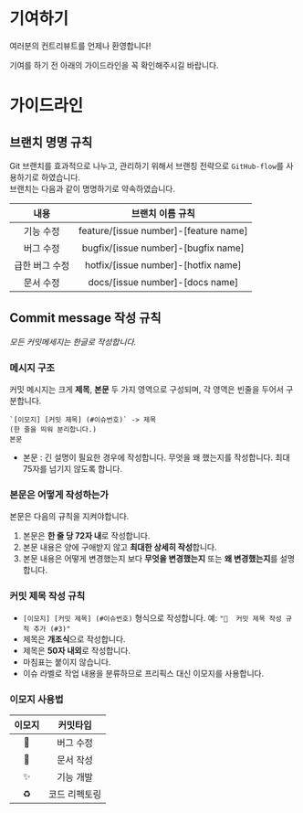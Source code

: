 # 기여하기

여러분의 컨트리뷰트를 언제나 환영합니다!   

기여를 하기 전 아래의 가이드라인을 꼭 확인해주시길 바랍니다.   

# 가이드라인

## 브랜치 명명 규칙
Git 브랜치를 효과적으로 나누고, 관리하기 위해서 브랜칭 전략으로 `GitHub-flow`를 사용하기로 하였습니다.  
브랜치는 다음과 같이 명명하기로 약속하였습니다.   

|내용|브랜치 이름 규칙|   
| :-: | :-: |   
|기능 수정|feature/[issue number]-[feature name]|   
|버그 수정|bugfix/[issue number]-[bugfix name]|   
|급한 버그 수정|hotfix/[issue number]-[hotfix name]|   
|문서 수정|docs/[issue number]-[docs name]  

## Commit message 작성 규칙

_모든 커밋메세지는 한글로 작성합니다._

### 메시지 구조


커밋 메시지는 크게 **제목**, **본문** 두 가지 영역으로 구성되며, 각 영역은 빈줄을 두어서 구분합니다.

```
`[이모지] [커밋 제목] (#이슈번호)` -> 제목
(한 줄을 띄워 분리합니다.)
본문 
```

* 본문 : 긴 설명이 필요한 경우에 작성합니다. 무엇을 왜 했는지를 작성합니다. 최대 75자를 넘기지 않도록 합니다. 


### 본문은 어떻게 작성하는가


본문은 다음의 규칙을 지켜야합니다.


1. 본문은 **한 줄 당 72자 내**로 작성합니다.
2. 본문 내용은 양에 구애받지 않고 **최대한 상세히 작성**합니다.
3. 본문 내용은 어떻게 변경했는지 보다 **무엇을 변경했는지** 또는 **왜 변경했는지**를 설명합니다.

### 커밋 제목 작성 규칙

- `[이모지] [커밋 제목] (#이슈번호)` 형식으로 작성합니다. 예: `"📖  커밋 제목 작성 규칙 추가 (#3)"`
- 제목은 **개조식**으로 작성합니다.
- 제목은 **50자 내외**로 작성합니다.
- 마침표는 붙이지 않습니다.
- 이슈 라벨로 작업 내용을 분류하므로 프리픽스 대신 이모지를 사용합니다.

### 이모지 사용법

|이모지|커밋타입|
|:-:|:-:|
|🐛|버그 수정|
|📝|문서 작성|
|✨|기능 개발|
|♻️|코드 리펙토링|